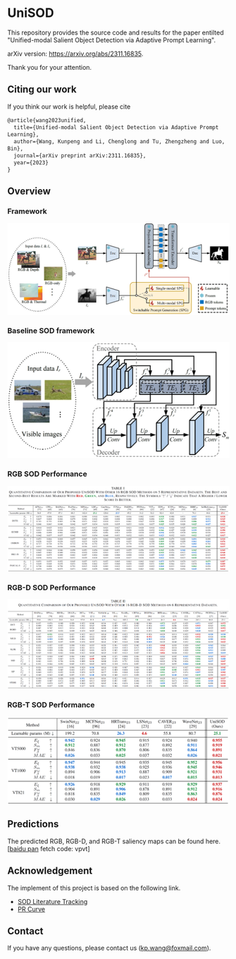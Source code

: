 # UniSOD
This repository provides the source code and results for the paper entilted "Unified-modal Salient Object Detection via Adaptive Prompt Learning".

arXiv version: https://arxiv.org/abs/2311.16835.

Thank you for your attention.
## Citing our work

If you think our work is helpful, please cite

```
@article{wang2023unified,
  title={Unified-modal Salient Object Detection via Adaptive Prompt Learning},
  author={Wang, Kunpeng and Li, Chenglong and Tu, Zhengzheng and Luo, Bin},
  journal={arXiv preprint arXiv:2311.16835},
  year={2023}
}
```

## Overview
### Framework
[![avatar](https://github.com/Angknpng/UniSOD/raw/main/figures/framework.png)](https://github.com/Angknpng/UniSOD/blob/main/figures/framework.png)
### Baseline SOD framework
[![avatar](https://github.com/Angknpng/UniSOD/raw/main/figures/framework_base.png)](https://github.com/Angknpng/UniSOD/blob/main/figures/framework_base.png)
### RGB SOD Performance
[![avatar](https://github.com/Angknpng/UniSOD/raw/main/figures/performance_RGB.png)](https://github.com/Angknpng/UniSOD/blob/main/figures/performance_RGB.png)
### RGB-D SOD Performance
[![avatar](https://github.com/Angknpng/UniSOD/raw/main/figures/performance_RGBD.png)](https://github.com/Angknpng/UniSOD/blob/main/figures/performance_RGBD.png)
### RGB-T SOD Performance
[![avatar](https://github.com/Angknpng/UniSOD/raw/main/figures/performance_RGBT.png)](https://github.com/Angknpng/UniSOD/blob/main/figures/performance_RGBT.png)

## Predictions

The predicted RGB, RGB-D, and RGB-T saliency maps can be found here. [[baidu pan](https://pan.baidu.com/s/1zBqZAChDCJfkmC_Pj_xHXQ?pwd=vpvt) fetch code: vpvt]

## Acknowledgement

The implement of this project is based on the following link.

- [SOD Literature Tracking](https://github.com/jiwei0921/SOD-CNNs-based-code-summary-)
- [PR Curve](https://github.com/lartpang/PySODEvalToolkit)

## Contact

If you have any questions, please contact us (kp.wang@foxmail.com).

